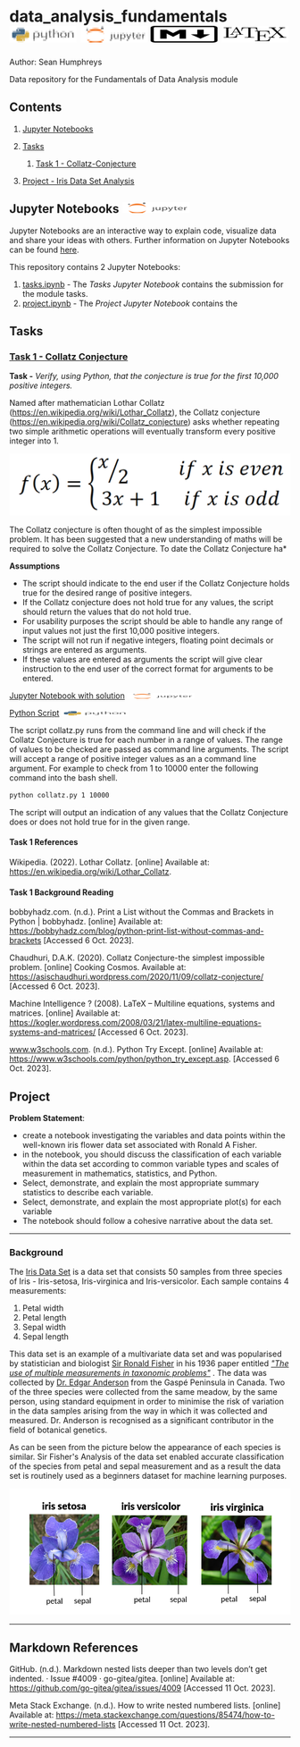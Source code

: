 # data_analysis_fundamentals ![python_logo](/images/illustrations/python_logo_mod_sh_title.png) ![jupyter_logo](/images/illustrations/jupyter_logo_mod_sh_title.png) ![markdown_logo](/images/illustrations/markdown_title.png) ![laytex_logo](/images/illustrations/laytex_title.png)
Author: Sean Humphreys

Data repository for the Fundamentals of Data Analysis module

## Contents


1. [Jupyter Notebooks](#jupyter-notebooks)

1. [Tasks](#tasks)

    1. [Task 1 - Collatz-Conjecture](#task-1---collatz-conjecture)

2. [Project - Iris Data Set Analysis](#project)

## Jupyter Notebooks  ![jupyter_logo](/images/illustrations/jupyter_logo_mod_sh.png)


Jupyter Notebooks are an interactive way to explain code, visualize data and share your ideas with others. Further information on Jupyter Notebooks can be found [here](https://jupyter-notebook.readthedocs.io/en/stable/notebook.html).

This repository contains 2 Jupyter Notebooks:
1. [tasks.ipynb](tasks.ipynb) - The *Tasks Jupyter Notebook* contains the submission for the module tasks.
2. [project.ipynb](project.ipynb) - The *Project Jupyter Notebook* contains the 

## Tasks

### [Task 1 - Collatz Conjecture](/tasks/task_1/collatz.py)
**Task -** *Verify, using Python, that the conjecture is true for the first 10,000 positive integers.*

Named after mathematician Lothar Collatz (https://en.wikipedia.org/wiki/Lothar_Collatz), the Collatz conjecture (https://en.wikipedia.org/wiki/Collatz_conjecture) asks whether repeating two simple arithmetic operations will eventually transform every positive integer into 1.

![Collatz Function](/images/illustrations/what-is-the-collatz-conjecture-unsolved-mathematical-problems.png "Collatz Function")

The Collatz conjecture is often thought of as the simplest impossible problem. It has been suggested that a new understanding of maths will be required to solve the Collatz Conjecture. To date the Collatz Conjecture ha*

**Assumptions**
- The script should indicate to the end user if the Collatz Conjecture holds true for the desired range of positive integers.
- If the Collatz conjecture does not hold true for any values, the script should return the values that do not hold true.
- For usability purposes the script should be able to handle any range of input values not just the first 10,000 positive integers.
- The script will not run if negative integers, floating point decimals or strings are entered as arguments.
- If these values are entered as arguments the script will give clear instruction to the end user of the correct format for arguments to be entered.

[Jupyter Notebook with solution](tasks.ipynb) ![jupyter_logo](/images/illustrations/jupyter_logo_mod_sh_2.png)

[Python Script](/tasks/task_1/collatz.py) ![python logo](/images/illustrations/python_logo_mod_sh.png)

The script collatz.py runs from the command line and will check if the Collatz Conjecture is true for each number in a range of values. The range of values to be checked are passed as command line arguments. The script will accept a range of positive integer values as an a command line argument. For example to check from 1 to 10000 enter the following command into the bash shell.

```bash
python collatz.py 1 10000
```

The script will output an indication of any values that the Collatz Conjecture does or does not hold true for in the given range.

#### Task 1 References

Wikipedia. (2022). Lothar Collatz. [online] Available at: https://en.wikipedia.org/wiki/Lothar_Collatz.

#### Task 1 Background Reading

bobbyhadz.com. (n.d.). Print a List without the Commas and Brackets in Python | bobbyhadz. [online] Available at: https://bobbyhadz.com/blog/python-print-list-without-commas-and-brackets [Accessed 6 Oct. 2023].

Chaudhuri, D.A.K. (2020). Collatz Conjecture-the simplest impossible problem. [online] Cooking Cosmos. Available at: https://asischaudhuri.wordpress.com/2020/11/09/collatz-conjecture/ [Accessed 6 Oct. 2023].


Machine Intelligence ? (2008). LaTeX – Multiline equations, systems and matrices. [online] Available at: https://kogler.wordpress.com/2008/03/21/latex-multiline-equations-systems-and-matrices/ [Accessed 6 Oct. 2023].

www.w3schools.com. (n.d.). Python Try Except. [online] Available at: https://www.w3schools.com/python/python_try_except.asp. [Accessed 6 Oct. 2023].

## Project

**Problem Statement**:
- create a notebook investigating the variables and data points within the well-known iris flower data set associated with Ronald A Fisher.
- in the notebook, you should discuss the classification of each variable within the data set according to common variable types and scales of measurement in mathematics, statistics, and Python.
- Select, demonstrate, and explain the most appropriate summary statistics to describe each variable.
- Select, demonstrate, and explain the most appropriate plot(s) for each variable
- The notebook should follow a cohesive narrative about the data set.
---

### Background

The [Iris Data Set](https://en.wikipedia.org/wiki/Iris_flower_data_set) is a data set that consists 50 samples from 
three species of Iris - Iris-setosa, Iris-virginica and Iris-versicolor. Each sample contains 4 measurements:
1. Petal width
2. Petal length
3. Sepal width
4. Sepal length

This data set is an example of a multivariate data set and was popularised by statistician and biologist [Sir Ronald
Fisher](https://en.wikipedia.org/wiki/Ronald_Fisher) in his 1936 paper entitled 
[*"The use of multiple measurements in taxonomic problems"*](https://digital.library.adelaide.edu.au/dspace/bitstream/2440/15227/1/138.pdf)
. The data was collected by [Dr. Edgar Anderson](https://en.wikipedia.org/wiki/Edgar_Anderson) from the Gaspé Peninsula
in Canada. Two of the three species were collected from the same meadow, by the same person, using standard equipment 
in order to minimise the risk of variation in the data samples arising from the way in which it was collected and 
measured. Dr. Anderson is recognised as a significant contributor in the field of botanical genetics.

As can be seen from the picture below the appearance of each species is similar. Sir Fisher's Analysis of the data set
enabled accurate classification of the species from petal and sepal measurement and as a result the data set is 
routinely used as a beginners dataset for machine learning purposes.

![image 1](/images/illustrations/Iris_Image.png "Iris Species")

---

## Markdown References

GitHub. (n.d.). Markdown nested lists deeper than two levels don’t get indented. · Issue #4009 · go-gitea/gitea. [online] Available at: https://github.com/go-gitea/gitea/issues/4009 [Accessed 11 Oct. 2023].

Meta Stack Exchange. (n.d.). How to write nested numbered lists. [online] Available at: https://meta.stackexchange.com/questions/85474/how-to-write-nested-numbered-lists [Accessed 11 Oct. 2023].

---